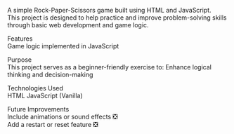 A simple Rock-Paper-Scissors game built using HTML and JavaScript.  
This project is designed to help practice and improve problem-solving skills through basic web development and game logic.

Features  
Game logic implemented in JavaScript

Purpose  
This project serves as a beginner-friendly exercise to:
Enhance logical thinking and decision-making

Technologies Used  
HTML
JavaScript (Vanilla)

Future Improvements  
Include animations or sound effects ❎  
Add a restart or reset feature ❎
